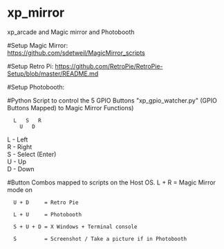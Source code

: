 # xp_mirror
xp_arcade and Magic mirror and Photobooth

#Setup Magic Mirror:  
      https://github.com/sdetweil/MagicMirror_scripts

#Setup Retro Pi:
      https://github.com/RetroPie/RetroPie-Setup/blob/master/README.md

#Setup Photobooth:
      



#Python Script to control the 5 GPIO Buttons "xp_gpio_watcher.py" 
      (GPIO Buttons Mapped) to Magic Mirror Functions)
      
      L   S   R
        U   D
        
   L - Left    
   R - Right    
   S - Select (Enter)    
   U - Up    
   D - Down    
   
#Button Combos mapped to scripts on the Host OS. 
      L + R     = Magic Mirror mode on
      
      U + D     = Retro Pie
      
      L + U     = Photobooth
      
      S + U + D = X Windows + Terminal console 
      
      S         = Screenshot / Take a picture if in Photobooth
      

 
